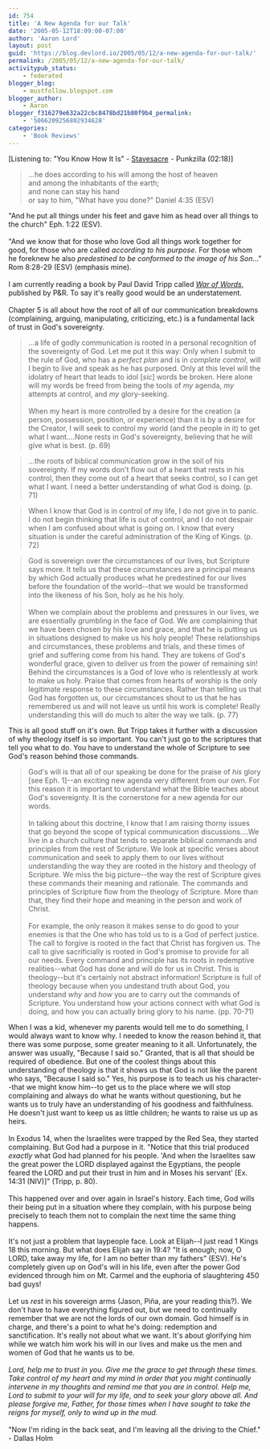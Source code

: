```yaml
---
id: 754
title: 'A New Agenda for our Talk'
date: '2005-05-12T18:09:00-07:00'
author: 'Aaron Lord'
layout: post
guid: 'https://blog.devlord.io/2005/05/12/a-new-agenda-for-our-talk/'
permalink: /2005/05/12/a-new-agenda-for-our-talk/
activitypub_status:
    - federated
blogger_blog:
    - mustfollow.blogspot.com
blogger_author:
    - Aaron
blogger_f316279e632a22cbc8478bd21b80f9b4_permalink:
    - '5066209256802934628'
categories:
    - 'Book Reviews'
---
```


[Listening to: "You Know How It Is" - <a href="http://www.amazon.com/exec/obidos/redirect?tag=lbmusic&amp;creative=9325&amp;camp=1789&amp;link_code=ur2&amp;path=external-search%3Fsearch-type=ss%26keyword=Stavesacre%26index=music">Stavesacre</a><img src="http://www.assoc-amazon.com/e/ir?t=lbmusic&amp;l=ur2&amp;o=1" alt="" border="0" height="1" width="1" /> - Punkzilla (02:18)]<p></p><blockquote>...he does according to his will among the host of heaven<br />                      and among the inhabitants of the earth;<br />and none can stay his hand<br />                   or say to him, "What have you done?" Daniel 4:35 (ESV)</blockquote>"And he put all things under his feet and gave him as head over all things to the church" Eph. 1:22 (ESV).<br /><br />"And we know that for those who love God all things work together for good, for those who are called <i>according to his purpose</i>. For those whom he foreknew he also <i>predestined to be conformed to the image of his Son</i>..." Rom 8:28-29 (ESV) (emphasis mine).<br /><br />I am currently reading a book by Paul David Tripp called <a href="http://www.amazon.com/exec/obidos/ASIN/0875526047/lbmusic"><i>War of Words</i></a>, published by P&amp;R.  To say it's really good would be an understatement.<br /><br />Chapter 5 is all about how the root of all of our communication breakdowns (complaining, arguing, manipulating, criticizing, etc.) is a fundamental lack of trust in God's sovereignty.<br /><blockquote>...a life of godly communication is rooted in a personal recognition of the sovereignty of God.  Let me put it this way:  Only when I submit to the rule of God, who has a <i>perfect plan</i> and is in <i>complete control</i>, will I begin to live and speak as he has purposed.  Only at this level will the idolatry of heart that leads to idol [<i>sic</i>] words be broken.  Here alone will my words be freed from being the tools of <i>my</i> agenda, <i>my</i> attempts at control, and <i>my</i> glory-seeking.<br /><br />When my heart is more controlled by a desire for the creation (a person, possession, position, or experience) than it is by a desire for the Creator, I will seek to control my world (and the people in it) to get what I want....None rests in God's sovereignty, believing that he will give what is best. (p. 69)</blockquote><blockquote>...the roots of biblical communication grow in the soil of his sovereignty.  If my words don't flow out of a heart that rests in his control, then they come out of a heart that seeks control, so I can get what I want.  I need a better understanding of what God is doing. (p. 71)</blockquote><blockquote>When I know that God is in control of my life, I do not give in to panic.  I do not begin thinking that life is out of control, and I do not despair when I am confused about what is going on.  I know that every situation is under the careful administration of the King of Kings. (p. 72)</blockquote><blockquote>God is sovereign over the circumstances of our lives, but Scripture says more.  It tells us that these circumstances are a principal means by which God actually produces what he predestined for our lives before the foundation of the world--that we would be transformed into the likeness of his Son, holy as he his holy.<br /><br />When we complain about the problems and pressures in our lives, we are essentially grumbling in the face of God.  We are complaining that we have been chosen by his love and grace, and that he is putting us in situations designed to make us his holy people!  These relationships and circumstances, these problems and trials, and these times of grief and suffering come from his hand.  They are tokens of God's wonderful grace, given to deliver us from the power of remaining sin!  Behind the circumstances is a God of love who is relentlessly at work to make us holy.  Praise that comes from hearts of worship is the only legitimate response to these circumstances.  Rather than telling us that God has forgotten us, our circumstances shout to us that he has remembered us and will not leave us until his work is complete!  Really understanding this will do much to alter the way we talk. (p. 77)</blockquote>This is all good stuff on it's own.  But Tripp takes it further with a discussion of why theology itself is so important.  You can't just go to the scriptures that tell you what to do.  You have to understand the whole of Scripture to see God's reason behind those commands.<br /><blockquote>God's will is that all of our speaking be done for the praise of <i>his</i> glory [see Eph. 1]--an exciting new agenda very different from our own.  For this reason it is important to understand what the Bible teaches about God's sovereignty.  It is the cornerstone for a new agenda for our words.<br /><br />In talking about this doctrine, I know that I am raising thorny issues that go beyond the scope of typical communication discussions....We live in a church culture that tends to separate biblical commands and principles from the rest of Scripture.  We look at specific verses about communication and seek to apply them to our lives without understanding the way they are rooted in the history and theology of Scripture.  We miss the big picture--the way the rest of Scripture gives these commands their meaning and rationale.  The commands and principles of Scripture flow from the theology of Scripture.  More than that, they find their hope and meaning in the person and work of Christ.<br /><br />For example, the only reason it makes sense to do good to your enemies is that the One who has told us to is a God of perfect justice.  The call to forgive is rooted in the fact that Christ has forgiven us.  The call to give sacrificially is rooted in God's promise to provide for all our needs.  Every command and principle has its roots in redemptive realities--what God has done and will do for us in Christ.  This is theology--but it's certainly not abstract information!  Scripture is full of theology because when you undestand truth about God, you understand <i>why</i> and <i>how</i> you are to carry out the commands of Scripture.  You understand how your actions connect with what God is doing, and how you can actually bring glory to his name. (pp. 70-71)</blockquote>When I was a kid, whenever my parents would tell me to do something, I would always want to know why.  I needed to know the reason behind it, that there was some purpose, some greater meaning to it all.  Unfortunately, the answer was usually, "Because I said so."  Granted, that is all that should be required of obedience.  But one of the coolest things about this understanding of theology is that it shows us that God is not like the parent who says, "Because I said so."  Yes, his purpose is to teach us his character--that we might know him--to get us to the place where we will stop complaining and always do what he wants without questioning, but he wants us to truly have an understanding of his goodness and faithfulness.  He doesn't just want to keep us as little children; he wants to raise us up as heirs.<br /><br />In Exodus 14, when the Israelites were trapped by the Red Sea, they started complaining.  But God had a purpose in it.  "Notice that this trial produced <i>exactly</i> what God had planned for his people.  'And when the Israelites saw the great power the LORD displayed against the Egyptians, the people feared the LORD and put their trust in him and in Moses his servant' [Ex. 14:31 (NIV)]" (Tripp, p. 80).<br /><br />This happened over and over again in Israel's history.  Each time, God wills their being put in a situation where they complain, with his purpose being precisely to teach them not to complain the next time the same thing happens.<br /><br />It's not just a problem that laypeople face.  Look at Elijah--I just read 1 Kings 18 this morning.  But what does Elijah say in 19:4? "It is enough; now, O LORD, take away my life, for I am no better than my fathers" (ESV).  He's completely given up on God's will in his life, even after the power God evidenced through him on Mt. Carmel and the euphoria of slaughtering 450 bad guys!<br /><br />Let us <i>rest</i> in his sovereign arms (Jason, Piña, are your reading this?).  We don't have to have everything figured out, but we need to continually remember that we are not the lords of our own domain.  God himself is in charge, and there's a point to what he's doing: redemption and sanctification.  It's really not about what we want.  It's about glorifying him while we watch him work his will in our lives and make us the men and women of God that he wants us to be.<br /><br /><i>Lord, help me to trust in you.  Give me the grace to get through these times.  Take control of my heart and my mind in order that you might continually intervene in my thoughts and remind me that you are in control.  Help me, Lord to submit to your will for my life, and to seek your glory above all.  And please forgive me, Father, for those times when I have sought to take the reigns for myself, only to wind up in the mud.</i><br /><br />"Now I'm riding in the back seat, and I'm leaving all the driving to the Chief." - Dallas Holm<div class="blogger-post-footer"><img width='1' height='1' src='https://blogger.googleusercontent.com/tracker/2602771351651662379-5066209256802934628?l=mustfollow.blogspot.com' alt='' /></div>